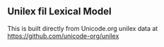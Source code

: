 Unilex fil Lexical Model
----------------------

This is built directly from Unicode.org unilex data at
https://github.com/unicode-org/unilex
